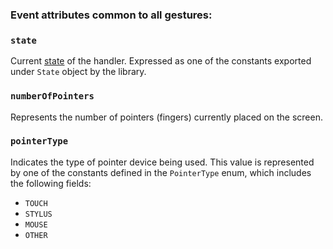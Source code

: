 ### Event attributes common to all gestures:

### `state`

Current [state](/docs/fundamentals/states-events) of the handler. Expressed as one of the constants exported under `State` object by the library.

### `numberOfPointers`

Represents the number of pointers (fingers) currently placed on the screen.

### `pointerType`

Indicates the type of pointer device being used. This value is represented by one of the constants defined in the `PointerType` enum, which includes the following fields:

- `TOUCH`
- `STYLUS`
- `MOUSE`
- `OTHER`